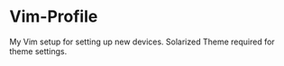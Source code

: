 # Vim-Profile
My Vim setup for setting up new devices.
Solarized Theme required for theme settings.
